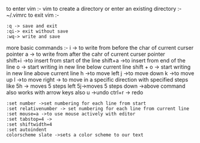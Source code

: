 to enter vim :- vim <directory>
to create a directory or enter an existing directory :- ~/.vimrc
to exit vim  :- 

	:q -> save and exit
	:qi-> exit without save
	:wq-> write and save

more basic commands :-
	i  -> to write from before the char of current curser pointer
	a  -> to write from after the cahr of current curser pointer	
	shift+i ->to insert from start of the line
	shift+a ->to insert from end of the line
	o  -> start writing in new line below current line
	shift + o -> start writing in new line above current line
	h  ->to move left
	j  ->to move down
	k  ->to move up
	l  ->to move right
	<number><direction> -> to move in a specific direction with specified steps like 5h -> moves 5 steps left 5j->moves 5 steps down 		->above command also works with arrow keys also
	u  ->undo
	ctrl+r  -> redo

	


	:set number ->set numbering for each line from start
	:set relativenumber -> set numbering for each line from current line	
	:set mouse=a ->to use mouse actively with editor
	:set tabstop=4 ->
	:set shiftwidth=4
	:set autoindent
	colorscheme slate ->sets a color scheme to our text
